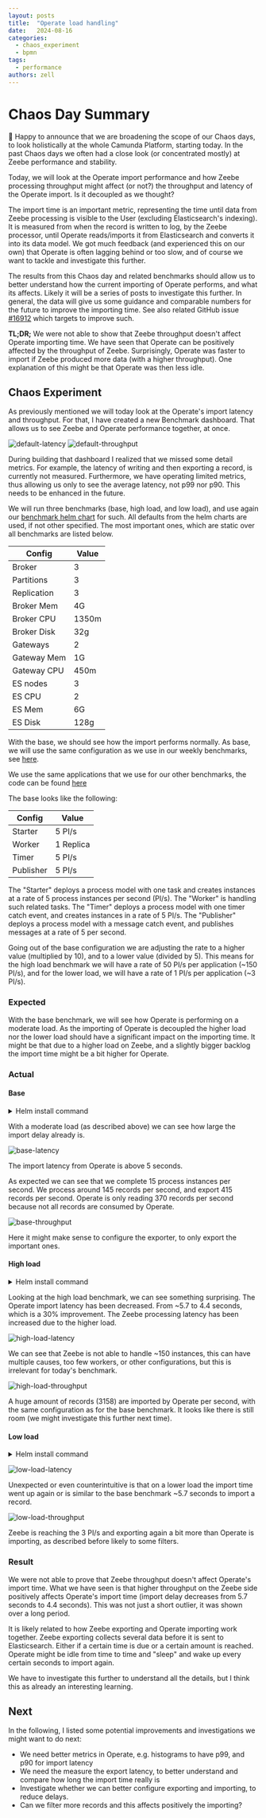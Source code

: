 ```yaml
---
layout: posts
title:  "Operate load handling"
date:   2024-08-16
categories: 
  - chaos_experiment 
  - bpmn
tags:
  - performance
authors: zell
---
```


# Chaos Day Summary

:tada: Happy to announce that we are broadening the scope of our Chaos days, to look holistically at the whole Camunda Platform, starting today.
In the past Chaos days we often had a close look (or concentrated mostly) at Zeebe performance and stability. 

Today, we will look at the Operate import performance and how Zeebe processing throughput might affect (or not?) the throughput and latency of the Operate import. Is it decoupled as we thought?

The import time is an important metric, representing the time until data from Zeebe processing is 
visible to the User (excluding Elasticsearch's indexing). It is measured from when the record is written to log, by the Zeebe processor, until Operate reads/imports it from Elasticsearch and converts it into its data model. We got much feedback (and experienced this on our own) that
Operate is often lagging behind or too slow, and of course we want to tackle and investigate this further.

The results from this Chaos day and related benchmarks should allow us to better understand how the current importing 
of Operate performs, and what its affects. Likely it will be a series of posts to investigate this further. In general,
the data will give us some guidance and comparable numbers for the future to improve the importing time. See also related GitHub issue [#16912](https://github.com/camunda/camunda/issues/16912) which targets to improve such.

**TL;DR;** We were not able to show that Zeebe throughput doesn't affect Operate importing time. We have seen that Operate can be positively affected by the throughput of Zeebe. Surprisingly, Operate was faster to
import if Zeebe produced more data (with a higher throughput). One explanation of this might be that Operate was then less idle.

<!--truncate-->

## Chaos Experiment

As previously mentioned we will today look at the Operate's import latency and throughput. For that, I have created a 
new Benchmark dashboard. That allows us to see Zeebe and Operate performance together, at once. 

![default-latency](default-latency.png)
![default-throughput](default-throughput.png)

During building that dashboard I realized that we missed some detail metrics. For example, the latency of writing and then exporting a record,
is currently not measured. Furthermore, we have operating limited metrics, thus allowing us only to see the average
latency, not p99 nor p90. This needs to be enhanced in the future.

We will run three benchmarks (base, high load, and low load), and use again our [benchmark helm chart](https://github.com/zeebe-io/benchmark-helm) for such.
All defaults from the helm charts are used, if not other specified. The most important ones, which are static over all benchmarks are listed below.

| Config | Value |
|-------|--------|
|Broker| 3|
|Partitions|3|
|Replication|3|
|Broker Mem|4G|
|Broker CPU| 1350m|
|Broker Disk|32g|
|Gateways|2|
|Gateway Mem|1G|
|Gateway CPU|450m|
|ES nodes| 3|
|ES CPU|2|
|ES Mem|6G|
|ES Disk|128g|

With the base, we should see how the import performs normally. As base, we will use the same configuration as we use in our weekly benchmarks, see
[here](https://github.com/camunda/camunda/blob/main/.github/workflows/zeebe-medic-benchmarks.yml#L78-L89).

We use the same applications that we use for our other benchmarks, the code can be found [here](https://github.com/camunda/camunda/tree/main/zeebe/benchmarks/project)

The base looks like the following:

| Config  | Value     |
|---------|-----------|
| Starter | 5 PI/s    |
| Worker  | 1 Replica |
| Timer | 5  PI/s   |
| Publisher| 5   PI/s  |


The "Starter" deploys a process model with one task and creates instances at a rate of 5 process instances per second (PI/s). The "Worker" is handling such related tasks. The "Timer" deploys a process model with one timer catch event, and creates instances in a rate of 5 PI/s. The "Publisher" deploys a process model with a message catch event, and publishes messages at a rate of 5 per second.

Going out of the base configuration we are adjusting the rate to a higher value (multiplied by 10), and to a lower value (divided by 5). This means for the high load benchmark we will have a rate of 50 PI/s per application (~150 PI/s), and for the lower load, we will have a rate of 1 PI/s per application (~3 PI/s). 

### Expected

With the base benchmark, we will see how Operate is performing on a moderate load. As the importing of Operate is decoupled the higher load nor the lower load should have a significant impact on the importing time. It might be that due to a higher load on Zeebe, and a slightly bigger backlog the import time might be a bit higher for Operate.

### Actual

#### Base

<details>
<summary>Helm install command</summary>
<pre>
helm install $(releaseName) $(chartPath) --render-subchart-notes \
 --set global.image.tag=ck-operate-benchmark-1ad8f375 \
 --set camunda-platform.zeebe.image.repository=gcr.io/zeebe-io/zeebe \
 --set camunda-platform.zeebe.image.tag=ck-operate-benchmark-1ad8f375 \
 --set camunda-platform.zeebeGateway.image.repository=gcr.io/zeebe-io/zeebe \
 --set camunda-platform.zeebeGateway.image.tag=ck-operate-benchmark-1ad8f375 \
 --set starter.rate=5 \
 --set worker.replicas=1 \
 --set timer.replicas=1 \
 --set timer.rate=5 \
 --set publisher.replicas=1 \
 --set publisher.rate=5 \
 --set camunda-platform.operate.enabled=true \
 --set camunda-platform.operate.image.repository=gcr.io/zeebe-io/operate \
 --set camunda-platform.operate.image.tag=ck-operate-benchmark \
 --set camunda-platform.elasticsearch.master.persistence.size=128Gi \
 --set camunda-platform.zeebe.retention.minimumAge=1d \
</pre>
</details>

With a moderate load (as described above) we can see how large the import delay already is.

![base-latency](default-latency.png)

The import latency from Operate is above 5 seconds.

As expected we can see that we complete 15 process instances per second. We process around 145 records per second, and export 415 records per second. Operate is only reading 370 records per second because not all records are consumed by Operate. 

![base-throughput](default-throughput.png)

Here it might make sense to configure the exporter, to only export the important ones.

#### High load

<details>
<summary>Helm install command</summary>
<pre>
helm install $(releaseName) $(chartPath) --render-subchart-notes \
 --set global.image.tag=ck-operate-benchmark-1ad8f375 \
 --set camunda-platform.zeebe.image.repository=gcr.io/zeebe-io/zeebe \
 --set camunda-platform.zeebe.image.tag=ck-operate-benchmark-1ad8f375 \
 --set camunda-platform.zeebeGateway.image.repository=gcr.io/zeebe-io/zeebe \
 --set camunda-platform.zeebeGateway.image.tag=ck-operate-benchmark-1ad8f375 \
 --set starter.rate=50 \
 --set worker.replicas=3 \
 --set timer.replicas=1 \
 --set timer.rate=50 \
 --set publisher.replicas=1 \
 --set publisher.rate=50 \
 --set camunda-platform.operate.enabled=true \
 --set camunda-platform.operate.image.repository=gcr.io/zeebe-io/operate \
 --set camunda-platform.operate.image.tag=ck-operate-benchmark \
 --set camunda-platform.elasticsearch.master.persistence.size=128Gi \
 --set camunda-platform.zeebe.retention.minimumAge=1d \
</pre>
</details>

Looking at the high load benchmark, we can see something surprising. The Operate import latency has been decreased. From ~5.7 to 4.4 seconds, which is a 30% improvement. The Zeebe processing latency has been increased due to the higher load.

![high-load-latency](high-load-latency.png)


We can see that Zeebe is not able to handle ~150 instances, this can have multiple causes, too few workers, or other configurations, but this is irrelevant for today's benchmark.

![high-load-throughput](high-load-throughput.png)

A huge amount of records (3158) are imported by Operate per second, with the same configuration as for the base benchmark. It looks like there is still room (we might investigate this further next time).

#### Low load

<details>
<summary>Helm install command</summary>
<pre>
helm install $(releaseName) $(chartPath) --render-subchart-notes \
 --set global.image.tag=ck-operate-benchmark-1ad8f375 \
 --set camunda-platform.zeebe.image.repository=gcr.io/zeebe-io/zeebe \
 --set camunda-platform.zeebe.image.tag=ck-operate-benchmark-1ad8f375 \
 --set camunda-platform.zeebeGateway.image.repository=gcr.io/zeebe-io/zeebe \
 --set camunda-platform.zeebeGateway.image.tag=ck-operate-benchmark-1ad8f375 \
 --set starter.rate=1 \
 --set worker.replicas=1 \
 --set timer.replicas=1 \
 --set timer.rate=1 \
 --set publisher.replicas=1 \
 --set publisher.rate=1 \
 --set camunda-platform.operate.enabled=true \
 --set camunda-platform.operate.image.repository=gcr.io/zeebe-io/operate \
 --set camunda-platform.operate.image.tag=ck-operate-benchmark \
 --set camunda-platform.elasticsearch.master.persistence.size=128Gi \
 --set camunda-platform.zeebe.retention.minimumAge=1d \
</pre>
</details>

![low-load-latency](low-load-latency.png)

Unexpected or even counterintuitive is that on a lower load the import time went up again or is similar to the base benchmark ~5.7 seconds to import a record.

![low-load-throughput](low-load-throughput.png)

Zeebe is reaching the 3 PI/s and exporting again a bit more than Operate is importing, as described before likely to some filters.

### Result

We were not able to prove that Zeebe throughput doesn't affect Operate's import time. What we have seen is that higher throughput on the Zeebe side positively affects Operate's import time (import delay decreases from 5.7 seconds to 4.4 seconds). This was not just a short outlier, it was shown over a long period.

It is likely related to how Zeebe exporting and Operate importing work together. Zeebe exporting collects several data before it is sent to Elasticsearch. Either if a certain time is due or a certain amount is reached. Operate might be idle from time to time and "sleep" and wake up every certain seconds to import again.

We have to investigate this further to understand all the details, but I think this as already an interesting learning.

## Next

In the following, I listed some potential improvements and investigations we might want to do next:

* We need better metrics in Operate, e.g. histograms to have p99, and p90 for import latency
* We need the measure the export latency, to better understand and compare how long the import time really is
* Investigate whether we can better configure exporting and importing, to reduce delays.
* Can we filter more records and this affects positively the importing?

